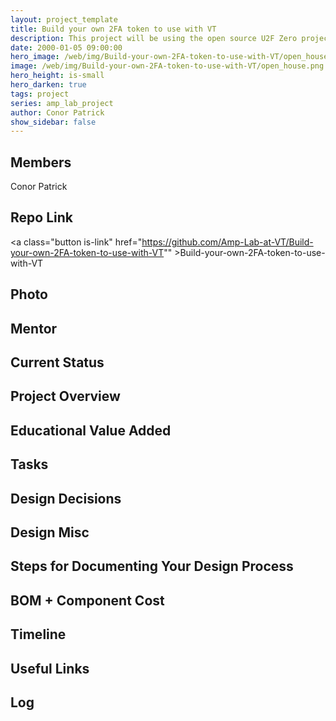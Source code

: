 ```yaml
---
layout: project_template
title: Build your own 2FA token to use with VT
description: This project will be using the open source U2F Zero project that allows any to make a personal and secure 2 factor authentication token.
date: 2000-01-05 09:00:00
hero_image: /web/img/Build-your-own-2FA-token-to-use-with-VT/open_house.png
image: /web/img/Build-your-own-2FA-token-to-use-with-VT/open_house.png
hero_height: is-small
hero_darken: true
tags: project
series: amp_lab_project
author: Conor Patrick
show_sidebar: false
---
```




## Members
Conor Patrick

## Repo Link
<a class="button is-link" href="https://github.com/Amp-Lab-at-VT/Build-your-own-2FA-token-to-use-with-VT"" >Build-your-own-2FA-token-to-use-with-VT</a>

## Photo

## Mentor

## Current Status

## Project Overview


## Educational Value Added


## Tasks

## Design Decisions

## Design Misc

## Steps for Documenting Your Design Process

## BOM + Component Cost

## Timeline

## Useful Links

## Log
            